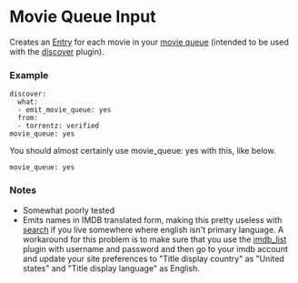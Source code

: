 # Movie Queue Input

Creates an [Entry](/Entry) for each movie in your [movie queue](/Plugins/movie_queue) (intended to be used with the [discover](/Plugins/discover) plugin).

### Example

```
discover:
  what:
  - emit_movie_queue: yes
  from:
  - torrentz: verified
movie_queue: yes
```

You should almost certainly use movie_queue: yes with this, like below.

```
movie_queue: yes
```

### Notes

 * Somewhat poorly tested
 * Emits names in IMDB translated form, making this pretty useless with [search](/Plugins/search) if you live somewhere where english isn't primary language. A workaround for this problem is to make sure that you use the [imdb_list](/Plugins/imdb_list) plugin with username and password and then go to your imdb account and update your site preferences to "Title display country" as "United states" and "Title display language" as English.